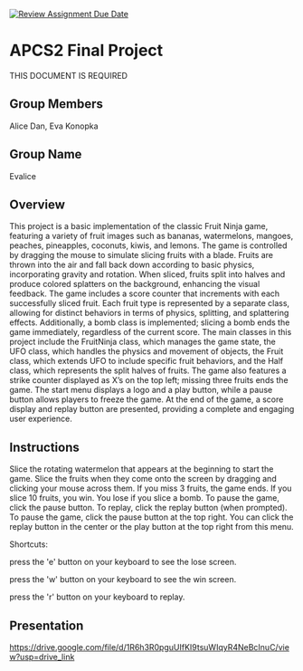 [![Review Assignment Due Date](https://classroom.github.com/assets/deadline-readme-button-24ddc0f5d75046c5622901739e7c5dd533143b0c8e959d652212380cedb1ea36.svg)](https://classroom.github.com/a/syDSSnTt)
# APCS2 Final Project
THIS DOCUMENT IS REQUIRED
## Group Members
Alice Dan, Eva Konopka
## Group Name
Evalice
## Overview


This project is a basic implementation of the classic Fruit Ninja game, featuring a variety of fruit images such as bananas, watermelons, mangoes, peaches, pineapples, coconuts, kiwis, and lemons. The game is controlled by dragging the mouse to simulate slicing fruits with a blade. Fruits are thrown into the air and fall back down according to basic physics, incorporating gravity and rotation. When sliced, fruits split into halves and produce colored splatters on the background, enhancing the visual feedback. The game includes a score counter that increments with each successfully sliced fruit. Each fruit type is represented by a separate class, allowing for distinct behaviors in terms of physics, splitting, and splattering effects. Additionally, a bomb class is implemented; slicing a bomb ends the game immediately, regardless of the current score.
The main classes in this project include the FruitNinja class, which manages the game state, the UFO class, which handles the physics and movement of objects, the Fruit class, which extends UFO to include specific fruit behaviors, and the Half class, which represents the split halves of fruits. The game also features a strike counter displayed as X’s on the top left; missing three fruits ends the game. The start menu displays a logo and a play button, while a pause button allows players to freeze the game. At the end of the game, a score display and replay button are presented, providing a complete and engaging user experience.

## Instructions
Slice the rotating watermelon that appears at the beginning to start the game. Slice the fruits when they come onto the screen by dragging and clicking your mouse across them. If you miss 3 fruits, the game ends. If you slice 10 fruits, you win. You lose if you slice a bomb. To pause the game, click the pause button. To replay, click the replay button (when prompted). To pause the game, click the pause button at the top right. You can click the replay button in the center or the play button at the top right from this menu.

Shortcuts:

press the 'e' button on your keyboard to see the lose screen.

press the 'w' button on your keyboard to see the win screen.

press the 'r' button on your keyboard to replay.

## Presentation
https://drive.google.com/file/d/1R6h3R0pguUIfKI9tsuWIqyR4NeBcInuC/view?usp=drive_link
